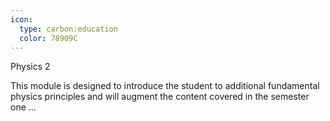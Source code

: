 ```yaml
---
icon:
  type: carbon:education
  color: 78909C
---
```

Physics 2

This module is designed to introduce the student to additional fundamental physics principles and will augment the content covered in the semester one ... 
